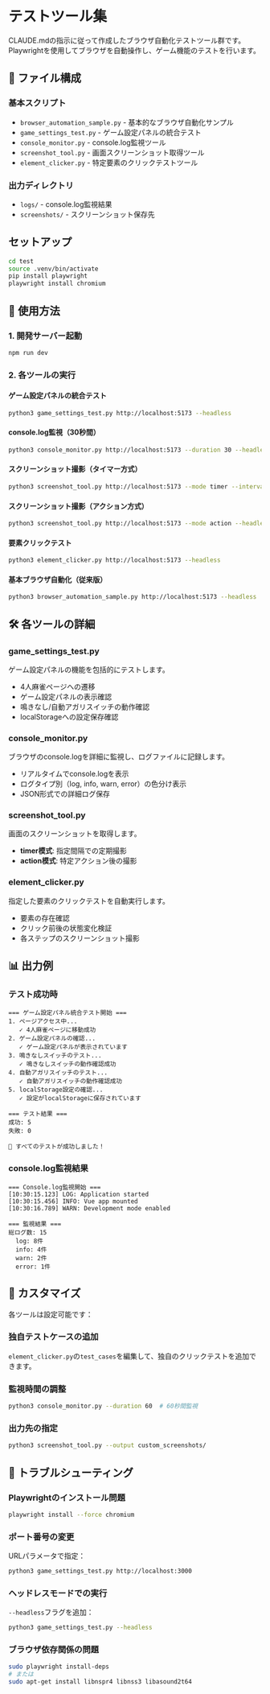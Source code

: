 # テストツール集

CLAUDE.mdの指示に従って作成したブラウザ自動化テストツール群です。
Playwrightを使用してブラウザを自動操作し、ゲーム機能のテストを行います。

## 📁 ファイル構成

### 基本スクリプト
- `browser_automation_sample.py` - 基本的なブラウザ自動化サンプル
- `game_settings_test.py` - ゲーム設定パネルの統合テスト
- `console_monitor.py` - console.log監視ツール
- `screenshot_tool.py` - 画面スクリーンショット取得ツール
- `element_clicker.py` - 特定要素のクリックテストツール

### 出力ディレクトリ
- `logs/` - console.log監視結果
- `screenshots/` - スクリーンショット保存先

## セットアップ

```bash
cd test
source .venv/bin/activate
pip install playwright
playwright install chromium
```

## 🚀 使用方法

### 1. 開発サーバー起動
```bash
npm run dev
```

### 2. 各ツールの実行

#### ゲーム設定パネルの統合テスト
```bash
python3 game_settings_test.py http://localhost:5173 --headless
```

#### console.log監視（30秒間）
```bash
python3 console_monitor.py http://localhost:5173 --duration 30 --headless
```

#### スクリーンショット撮影（タイマー方式）
```bash
python3 screenshot_tool.py http://localhost:5173 --mode timer --interval 5 --time 30 --headless
```

#### スクリーンショット撮影（アクション方式）
```bash
python3 screenshot_tool.py http://localhost:5173 --mode action --headless
```

#### 要素クリックテスト
```bash
python3 element_clicker.py http://localhost:5173 --headless
```

#### 基本ブラウザ自動化（従来版）
```bash
python3 browser_automation_sample.py http://localhost:5173 --headless
```

## 🛠 各ツールの詳細

### game_settings_test.py
ゲーム設定パネルの機能を包括的にテストします。
- 4人麻雀ページへの遷移
- ゲーム設定パネルの表示確認
- 鳴きなし/自動アガリスイッチの動作確認
- localStorageへの設定保存確認

### console_monitor.py
ブラウザのconsole.logを詳細に監視し、ログファイルに記録します。
- リアルタイムでconsole.logを表示
- ログタイプ別（log, info, warn, error）の色分け表示
- JSON形式での詳細ログ保存

### screenshot_tool.py
画面のスクリーンショットを取得します。
- **timer模式**: 指定間隔での定期撮影
- **action模式**: 特定アクション後の撮影

### element_clicker.py
指定した要素のクリックテストを自動実行します。
- 要素の存在確認
- クリック前後の状態変化検証
- 各ステップのスクリーンショット撮影

## 📊 出力例

### テスト成功時
```
=== ゲーム設定パネル統合テスト開始 ===
1. ページアクセス中...
   ✓ 4人麻雀ページに移動成功
2. ゲーム設定パネルの確認...
   ✓ ゲーム設定パネルが表示されています
3. 鳴きなしスイッチのテスト...
   ✓ 鳴きなしスイッチの動作確認成功
4. 自動アガリスイッチのテスト...
   ✓ 自動アガリスイッチの動作確認成功
5. localStorage設定の確認...
   ✓ 設定がlocalStorageに保存されています

=== テスト結果 ===
成功: 5
失敗: 0

🎉 すべてのテストが成功しました！
```

### console.log監視結果
```
=== Console.log監視開始 ===
[10:30:15.123] LOG: Application started
[10:30:15.456] INFO: Vue app mounted
[10:30:16.789] WARN: Development mode enabled

=== 監視結果 ===
総ログ数: 15
  log: 8件
  info: 4件
  warn: 2件
  error: 1件
```

## 🎯 カスタマイズ

各ツールは設定可能です：

### 独自テストケースの追加
`element_clicker.py`の`test_cases`を編集して、独自のクリックテストを追加できます。

### 監視時間の調整
```bash
python3 console_monitor.py --duration 60  # 60秒間監視
```

### 出力先の指定
```bash
python3 screenshot_tool.py --output custom_screenshots/
```

## 🔧 トラブルシューティング

### Playwrightのインストール問題
```bash
playwright install --force chromium
```

### ポート番号の変更
URLパラメータで指定：
```bash
python3 game_settings_test.py http://localhost:3000
```

### ヘッドレスモードでの実行
`--headless`フラグを追加：
```bash
python3 game_settings_test.py --headless
```

### ブラウザ依存関係の問題
```bash
sudo playwright install-deps
# または
sudo apt-get install libnspr4 libnss3 libasound2t64
```